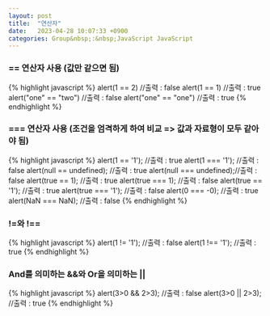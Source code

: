 ```yaml
---
layout: post
title:  "연산자"
date:   2023-04-28 10:07:33 +0900
categories: Group&nbsp;:&nbsp;JavaScript JavaScript
---
```


### == 연산자 사용 (값만 같으면 됨)
{% highlight javascript %}
alert(1 == 2)             //출력 : false
alert(1 == 1)             //출력 : true
alert("one" == "two")     //출력 : false
alert("one" == "one")     //출력 : true
{% endhighlight %}

### === 연산자 사용 (조건을 엄격하게 하여 비교 => 값과 자료형이 모두 같아야 됨) 
{% highlight javascript %}
 alert(1 == '1');          //출력 : true
alert(1 === '1');         //출력 : false
alert(null == undefined); //출력 : true
alert(null === undefined);//출력 : false
alert(true == 1);         //출력 : true
alert(true === 1);        //출력 : false
alert(true == '1');       //출력 : true
alert(true === '1');      //출력 : false
alert(0 === -0);          //출력 : true
alert(NaN === NaN);       //출력 : false
{% endhighlight %}

### !=와 !==
{% highlight javascript %}
alert(1 != '1');          //출력 : false
alert(1 !== '1');         //출력 : true
{% endhighlight %}

### And를 의미하는 &&와 Or을 의미하는 ||
{% highlight javascript %}
alert(3>0 && 2>3);          //출력 : false
alert(3>0 || 2>3);         //출력 : true
{% endhighlight %}
